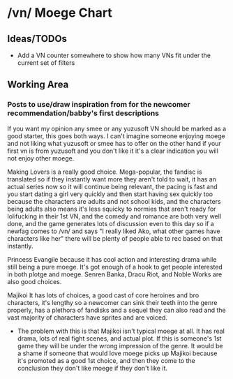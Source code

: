 # /vn/ Moege Chart

## Ideas/TODOs

-   Add a VN counter somewhere to show how many VNs fit under the current set of filters

## Working Area

### Posts to use/draw inspiration from for the newcomer recommendation/babby's first descriptions

If you want my opinion any smee or any yuzusoft VN should be marked as a good starter, this goes both ways. I can't imagine someone enjoying moege and not liking what yuzusoft or smee has to offer on the other hand if your first vn is from yuzusoft and you don't like it it's a clear indication you will not enjoy other moege.

Making Lovers is a really good choice. Mega-popular, the fandisc is translated so if they instantly want more they aren't told to wait, it has an actual series now so it will continue being relevant, the pacing is fast and you start dating a girl very quickly and then start having sex quickly too because the characters are adults and not school kids, and the characters being adults also means it's less squicky to normies that aren't ready for lolifucking in their 1st VN, and the comedy and romance are both very well done, and the game generates lots of discussion even to this day so if a newfag comes to /vn/ and says "I really liked Ako, what other games have characters like her" there will be plenty of people able to rec based on that instantly.

Princess Evangile because it has cool action and interesting drama while still being a pure moege. It's got enough of a hook to get people interested in both plotge and moege. Senren Banka, Dracu Riot, and Noble Works are also good choices.

Majikoi
It has lots of choices, a good cast of core heroines and bro characters, it's lengthy so a newcomer can sink their teeth into the genre properly, has a plethora of fandisks and a sequel they can also read and the vast majority of characters have sprites and are voiced.
- The problem with this is that Majikoi isn't typical moege at all. It has real drama, lots of real fight scenes, and actual plot.
If this is someone's 1st game they will be under the wrong impression of the genre. It would be a shame if someone that would love moege picks up Majikoi because it's promoted as a good 1st choice, and then they come to the conclusion they don't like moege if they don't like it.
